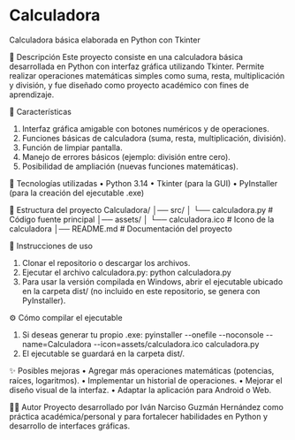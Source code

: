 # Calculadora
Calculadora básica elaborada en Python con Tkinter

📌 Descripción
Este proyecto consiste en una calculadora básica desarrollada en Python con interfaz gráfica utilizando Tkinter.
Permite realizar operaciones matemáticas simples como suma, resta, multiplicación y división, y fue diseñado como proyecto académico con fines de aprendizaje.

🚀 Características
  1. Interfaz gráfica amigable con botones numéricos y de operaciones.
  2. Funciones básicas de calculadora (suma, resta, multiplicación, división).
  3. Función de limpiar pantalla.
  4. Manejo de errores básicos (ejemplo: división entre cero).
  5. Posibilidad de ampliación (nuevas funciones matemáticas).

🚀 Tecnologías utilizadas
  • Python 3.14
  • Tkinter (para la GUI)
  • PyInstaller (para la creación del ejecutable .exe)

📂 Estructura del proyecto
  Calculadora/
  │── src/
  │   └── calculadora.py       # Código fuente principal
  │── assets/
  │   └── calculadora.ico      # Icono de la calculadora
  │── README.md                # Documentación del proyecto

📖 Instrucciones de uso
  1. Clonar el repositorio o descargar los archivos.
  2. Ejecutar el archivo calculadora.py:
      python calculadora.py
  3. Para usar la versión compilada en Windows, abrir el ejecutable ubicado en la carpeta dist/ (no incluido en este repositorio, se genera con   PyInstaller).

⚙️ Cómo compilar el ejecutable
  1. Si deseas generar tu propio .exe:
        pyinstaller --onefile --noconsole --name=Calculadora --icon=assets/calculadora.ico calculadora.py
  2. El ejecutable se guardará en la carpeta dist/.

✨ Posibles mejoras
  • Agregar más operaciones matemáticas (potencias, raíces, logaritmos).
  • Implementar un historial de operaciones.
  • Mejorar el diseño visual de la interfaz.
  • Adaptar la aplicación para Android o Web.

👨‍💻 Autor
  Proyecto desarrollado por Iván Narciso Guzmán Hernández como práctica académica/personal y para fortalecer habilidades en Python y desarrollo de interfaces gráficas.
